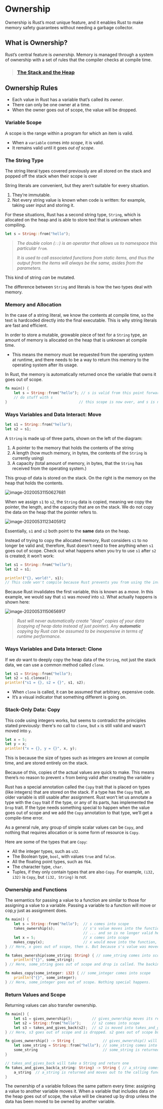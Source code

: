 # Ownership

Ownership is Rust’s most unique feature, and it enables Rust to make memory safety guarantees without needing a garbage collector.

## What is Ownership?

Rust’s central feature is *ownership*. Memory is managed through a system of ownership with a set of rules that the compiler checks at compile time.

>   ### [The Stack and the Heap](https://doc.rust-lang.org/book/ch04-01-what-is-ownership.html#the-stack-and-the-heap)

## Ownership Rules

-   Each value in Rust has a variable that’s called its *owner*.
-   There can only be one owner at a time.
-   When the owner goes out of scope, the value will be dropped.

### Variable Scope

A scope is the range within a program for which an item is valid.

-   When a `variable` comes *into scope*, it is valid.
-   It remains valid until it goes *out of scope*.

### The String Type

The string literal types covered previously are all stored on the stack and popped off the stack when their scope is over

String literals are convenient, but they aren’t suitable for every situation.

1.  They’re immutable. 
2.  Not every string value is known when code is written: for example, taking user input and storing it. 

For these situations, Rust has a second string type, `String`, which is allocated on the heap and is able to store text that is unknown when compiling.

```rust
let s = String::from("hello");
```
> _The double colon (`::`) is an operator that allows us to namespace this 	particular `from`._
>
> _It is used to call associated functions from static items, and thus the output from the items will always be the same, asides from the parameters._

This kind of string *can* be mutated.

The difference between `String` and literals is how the two types deal with memory.

### Memory and Allocation

In the case of a string literal, we know the contents at compile time, so the text is hardcoded directly into the final executable. This is why string literals are fast and efficient.

In order to store a mutable, growable piece of text for a `String` type, an amount of memory is allocated on the heap that is unknown at compile time. 

-   This means the memory must be requested from the operating system at runtime, and there needs to be a way to return this memory to the operating system after its usage.

In Rust, the memory is automatically returned once the variable that owns it goes out of scope.

```rust
fn main() {
	let s = String::from("hello"); // s is valid from this point forward
	// do stuff with s
}                                 // this scope is now over, and s is no longer valid
```

### Ways Variables and Data Interact: Move

```rust
let s1 = String::from("hello");
let s2 = s1;
```

A `String` is made up of three parts, shown on the left of the diagram: 

1.  A pointer to the memory that holds the contents of the string
2.  A length (how much memory, in bytes, the contents of the `String` is currently using)
3.  A capacity (total amount of memory, in bytes, that the `String` has received from the operating system.)

This group of data is stored on the stack. On the right is the memory on the heap that holds the contents.

![image-20200531150627681](4.1ownership.assets/image-20200531150627681.png)

When we assign `s1` to `s2`, the `String` data is copied, meaning we copy the pointer, the length, and the capacity that are on the stack. We do not copy the data on the heap that the pointer refers to.

![image-20200531123405912](4.1ownership.assets/image-20200531123405912.png)

Essentially, `s1` and `s2` both point to the **same** data on the heap.

Instead of trying to copy the allocated memory, Rust considers `s1` to no longer be valid and, therefore, Rust doesn’t need to free anything when `s1` goes out of scope. Check out what happens when you try to use `s1` after `s2` is created; it won’t work:

```rust
let s1 = String::from("hello");
let s2 = s1;

println!("{}, world!", s1);
// This code won't compile because Rust prevents you from using the invalidated reference. 
```

Because Rust invalidates the first variable, this is known as a *move*. In this example, we would say that `s1` was *moved* into `s2`. What actually happens is shown here: 

![image-20200531150656917](4.1ownership.assets/image-20200531150656917.png)

>   _Rust will never automatically create “deep” copies of your data (copying of heap data instead of just pointer). Any **automatic** copying by Rust can be assumed to be inexpensive in terms of runtime performance._

### Ways Variables and Data Interact: Clone

If we *do* want to deeply copy the heap data of the `String`, not just the stack data, we can use a common method called `clone`.

```rust
let s1 = String::from("hello");
let s2 = s1.clonea();
println!("s1 = {}, s2 = {}", s1, s2);
```
*   When `clone` is called, it can be assumed that arbitrary, expensive code. 
*   It’s a visual indicator that something different is going on.

### Stack-Only Data: Copy

This code using integers works, but seems to contradict the principles stated previously: there's no call to `clone`, but `x` is still valid and wasn’t moved into `y`.

```rust
let x = 5;
let y = x;
println!("x = {}, y = {}", x, y);
```
This is because the size of types such as integers are known at compile time, and are stored entirely on the stack.

Because of this, copies of the actual values are quick to make. This means there’s no reason to prevent `x` from being valid after creating the variable `y`

Rust has a special annotation called the `Copy` trait that is placed on types (like integers) that are stored on the stack. If a type has the `Copy` trait, an older variable is still usable after assignment. Rust won’t let us annotate a type with the `Copy` trait if the type, or any of its parts, has implemented the `Drop` trait. If the type needs something special to happen when the value goes out of scope and we add the `Copy` annotation to that type, we’ll get a compile-time error.

As a general rule, any group of simple scalar values can be `Copy`, and nothing that requires allocation or is some form of resource is `Copy`.

Here are some of the types that are `Copy`:

-   All the integer types, such as `u32`.
-   The Boolean type, `bool`, with values `true` and `false`.
-   All the floating point types, such as `f64`.
-   The character type, `char`.
-   Tuples, if they only contain types that are also `Copy`. For example, `(i32, i32)` is `Copy`, but `(i32, String)` is not.

### Ownership and Functions

The semantics for passing a value to a function are similar to those for assigning a value to a variable. Passing a variable to a function will move or cop,y just as assignment does.

```rust
fn main() {
    let s = String::from("hello");  // s comes into scope
    takes_ownership(s);             // s's value moves into the function...
                                    // ... and so is no longer valid here
    let x = 5;                      // x comes into scope
    makes_copy(x);                  // x would move into the function, but i32 is Copy, so it’s okay to still use x afterward
} // Here, x goes out of scope, then s. But because s's value was moved, nothing special happens.

fn takes_ownership(some_string: String) { // some_string comes into scope
    println!("{}", some_string);
} // Here, some_string goes out of scope and drop is called. The backing memory is freed.

fn makes_copy(some_integer: i32) { // some_integer comes into scope
    println!("{}", some_integer);
} // Here, some_integer goes out of scope. Nothing special happens.
```

### Return Values and Scope

Returning values can also transfer ownership.

```rust
fn main() {
    let s1 = gives_ownership();         // gives_ownership moves its return value into s1
    let s2 = String::from("hello");     // s2 comes into scope
    let s3 = takes_and_gives_back(s2);  // s2 is moved into takes_and_gives_back, which also moves its return value into s3
} // Here, s3 goes out of scope and is dropped. s2 goes out of scope but was moved, so nothing happens. s1 goes out of scope and is dropped.

fn gives_ownership() -> String {             // gives_ownership() will move its return value into the function that calls it
    let some_string = String::from("hello"); // some_string comes into scope
    some_string                              // some_string is returned and moves out to the calling function
}

// takes_and_gives_back will take a String and return one
fn takes_and_gives_back(a_string: String) -> String { // a_string comes into scope
    a_string  // a_string is returned and moves out to the calling function
}
```

The ownership of a variable follows the same pattern every time: assigning a value to another variable moves it. When a variable that includes data on the heap goes out of scope, the value will be cleaned up by drop unless the data has been moved to be owned by another variable.

